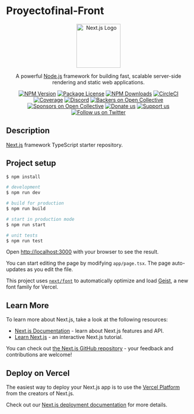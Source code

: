 # Proyectofinal-Front

<p align="center">
  <a href="https://nextjs.org/" target="blank"><img src="https://w7.pngwing.com/pngs/643/143/png-transparent-nextjs-hd-logo-thumbnail.png" width="120" alt="Next.js Logo" /></a>
</p>

[circleci-image]: https://img.shields.io/circleci/build/github/vercel/next.js/master
[circleci-url]: https://circleci.com/gh/vercel/next.js

<p align="center">A powerful <a href="https://nodejs.org/" target="_blank">Node.js</a> framework for building fast, scalable server-side rendering and static web applications.</p>
<p align="center">
<a href="https://www.npmjs.com/package/next" target="_blank"><img src="https://img.shields.io/npm/v/next.svg" alt="NPM Version" /></a>
<a href="https://www.npmjs.com/package/next" target="_blank"><img src="https://img.shields.io/npm/l/next.svg" alt="Package License" /></a>
<a href="https://www.npmjs.com/package/next" target="_blank"><img src="https://img.shields.io/npm/dm/next.svg" alt="NPM Downloads" /></a>
<a href="https://circleci.com/gh/vercel/next.js" target="_blank"><img src="https://img.shields.io/circleci/build/github/vercel/next.js/master" alt="CircleCI" /></a>
<a href="https://coveralls.io/github/vercel/next.js?branch=master" target="_blank"><img src="https://coveralls.io/repos/github/vercel/next.js/badge.svg?branch=master" alt="Coverage" /></a>
<a href="https://discord.gg/nextjs" target="_blank"><img src="https://img.shields.io/badge/discord-online-brightgreen.svg" alt="Discord"/></a>
<a href="https://opencollective.com/next" target="_blank"><img src="https://opencollective.com/next/backers/badge.svg" alt="Backers on Open Collective" /></a>
<a href="https://opencollective.com/next/sponsor" target="_blank"><img src="https://opencollective.com/next/sponsors/badge.svg" alt="Sponsors on Open Collective" /></a>
<a href="https://paypal.me/vercel" target="_blank"><img src="https://img.shields.io/badge/Donate-PayPal-ff3f59.svg" alt="Donate us"/></a>
<a href="https://opencollective.com/next#sponsor"  target="_blank"><img src="https://img.shields.io/badge/Support%20us-Open%20Collective-41B883.svg" alt="Support us"></a>
<a href="https://twitter.com/nextjs" target="_blank"><img src="https://img.shields.io/twitter/follow/nextjs.svg?style=social&label=Follow" alt="Follow us on Twitter"></a>
</p>

## Description

[Next.js](https://github.com/vercel/next.js) framework TypeScript starter repository.

## Project setup

```bash
$ npm install

# development
$ npm run dev

# build for production
$ npm run build

# start in production mode
$ npm run start

# unit tests
$ npm run test
```


Open [http://localhost:3000](http://localhost:3000) with your browser to see the result.

You can start editing the page by modifying `app/page.tsx`. The page auto-updates as you edit the file.

This project uses [`next/font`](https://nextjs.org/docs/app/building-your-application/optimizing/fonts) to automatically optimize and load [Geist](https://vercel.com/font), a new font family for Vercel.

## Learn More

To learn more about Next.js, take a look at the following resources:

- [Next.js Documentation](https://nextjs.org/docs) - learn about Next.js features and API.
- [Learn Next.js](https://nextjs.org/learn) - an interactive Next.js tutorial.

You can check out [the Next.js GitHub repository](https://github.com/vercel/next.js) - your feedback and contributions are welcome!

## Deploy on Vercel

The easiest way to deploy your Next.js app is to use the [Vercel Platform](https://vercel.com/new?utm_medium=default-template&filter=next.js&utm_source=create-next-app&utm_campaign=create-next-app-readme) from the creators of Next.js.

Check out our [Next.js deployment documentation](https://nextjs.org/docs/app/building-your-application/deploying) for more details.